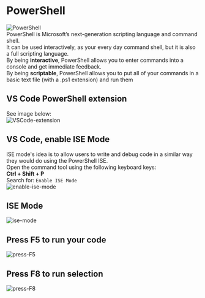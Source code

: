 # PowerShell
![PowerShell](https://github.com/danielurra/PowerShell/assets/51704179/528d58e5-fa7e-4da6-8339-05a29fc43fbf)<br>
PowerShell is Microsoft’s next-generation scripting language and command shell.<br>
It can be used interactively, as your every day command shell, but it is also a full scripting language.<br>
By being **interactive**, PowerShell allows you to enter commands into a console and get immediate feedback. <br>
By being **scriptable**, PowerShell allows you to put all of your commands in a basic text file (with a .ps1 extension) and run them<br>

## VS Code PowerShell extension
See image below:<br>
![VSCode-extension](https://github.com/danielurra/PowerShell/assets/51704179/499f7403-7aaa-49c1-9483-6d88d7a32f4b)
## VS Code, enable ISE Mode
ISE mode's idea is to allow users to write and debug code in a similar way they would do using the PowerShell ISE.<br>
Open the command tool using the following keyboard keys:<br>
**Ctrl + Shift + P** <br>
Search for: `Enable ISE Mode`<br>
![enable-ise-mode](https://github.com/danielurra/PowerShell/assets/51704179/c77c13e6-f38a-4095-9db1-e30813d6478f)<br>
## ISE Mode
![ise-mode](https://github.com/danielurra/PowerShell/assets/51704179/31dfed5d-a934-40ec-9613-1aa55b4d2668)<br>
## Press F5 to run your code
![press-F5](https://github.com/danielurra/PowerShell/assets/51704179/473c5eb4-b49a-4e17-9e8e-931876574aeb)<br>
## Press F8 to run selection
![press-F8](https://github.com/danielurra/PowerShell/assets/51704179/40491f41-c669-4ed7-ad83-65b394e33564)<br>




